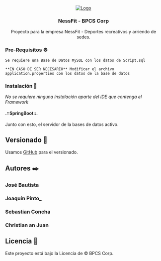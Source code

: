 <!-- Improved compatibility of back to top link: See: https://github.com/othneildrew/Best-README-Template/pull/73 -->
<a name="readme-top"></a>
<!--
*** Thanks for checking out the Best-README-Template. If you have a suggestion
*** that would make this better, please fork the repo and create a pull request
*** or simply open an issue with the tag "enhancement".
*** Don't forget to give the project a star!
*** Thanks again! Now go create something AMAZING! :D
-->





<!-- PROJECT LOGO -->
<br />
<div align="center">
  <a href="https://github.com/othneildrew/Best-README-Template">
    <img src="https://i.imgur.com/263b58v.png" alt="Logo" >
  </a>

  <h3 align="center">NessFit - BPCS Corp</h3>

  <p align="center">
    Proyecto para la empresa NessFit - Deportes recreativos y arriendo de sedes.
  </p>
</div>

### Pre-Requisitos ⚙️
```
Se requiere una Base de Datos MySQL con los datos de Script.sql

**EN CASO DE SER NECESARIO** Modificar el archivo application.properties con los datos de la base de datos
```

### Instalación 🔧

_No se requiere ninguna instalación aparte del IDE que contenga el Framework_
#### .::SpringBoot::.
Junto con esto, el servidor de la bases de datos activo.



## Versionado 📌

Usamos [GitHub](http://github.com/Jose-LocoPepe/NessFIT) para el versionado.

## Autores ✒️

### José Bautista

### Joaquin Pinto_

### Sebastian Concha

### Christian an Juan

## Licencia 📄

Este proyecto está bajo la Licencia de &copy; BPCS Corp.


